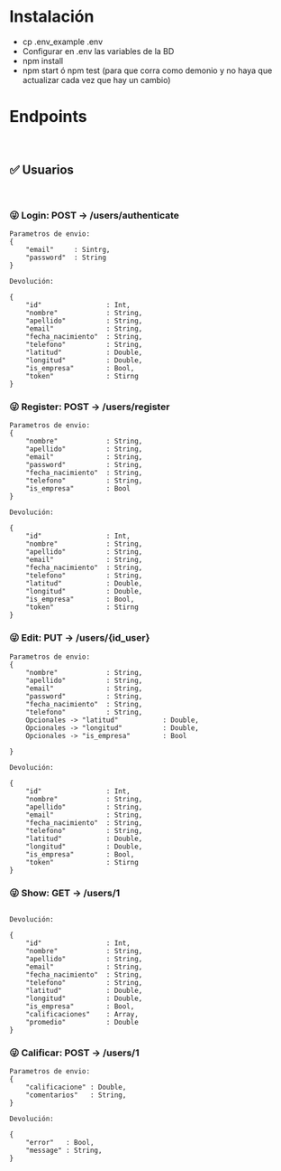 <h1> Instalación </h1>

<ul>
    <li>cp .env_example .env</li>
    <li>Configurar en .env las variables de la BD</li>
    <li>npm install</li>
    <li>npm start ó npm test (para que corra como demonio y no haya que actualizar cada vez que hay un cambio)</li>
</ul>

<h1> Endpoints </h1>
<br>
<h2> ✅  Usuarios</h2>
<br>


<h3> 😜 Login: POST -> /users/authenticate</h3>

```
Parametros de envio:
{
    "email"     : Sintrg,
    "password"  : String
}

Devolución:

{
    "id"                : Int,
    "nombre"            : String,
    "apellido"          : String,
    "email"             : String,
    "fecha_nacimiento"  : String,
    "telefono"          : String,
    "latitud"           : Double,
    "longitud"          : Double,
    "is_empresa"        : Bool,
    "token"             : Stirng
}

```


<h3>😜 Register: POST -> /users/register</h3>


```
Parametros de envio:
{
    "nombre"            : String,
    "apellido"          : String,
    "email"             : String,
    "password"          : String,
    "fecha_nacimiento"  : String,
    "telefono"          : String,
    "is_empresa"        : Bool
}

Devolución:

{
    "id"                : Int,
    "nombre"            : String,
    "apellido"          : String,
    "email"             : String,
    "fecha_nacimiento"  : String,
    "telefono"          : String,
    "latitud"           : Double,
    "longitud"          : Double,
    "is_empresa"        : Bool,
    "token"             : Stirng
}

```




<h3>😜 Edit: PUT -> /users/{id_user}</h3>


```
Parametros de envio:
{
    "nombre"            : String,
    "apellido"          : String,
    "email"             : String,
    "password"          : String,
    "fecha_nacimiento"  : String,
    "telefono"          : String,
    Opcionales -> "latitud"           : Double,
    Opcionales -> "longitud"          : Double,
    Opcionales -> "is_empresa"        : Bool
    
}

Devolución:

{
    "id"                : Int,
    "nombre"            : String,
    "apellido"          : String,
    "email"             : String,
    "fecha_nacimiento"  : String,
    "telefono"          : String,
    "latitud"           : Double,
    "longitud"          : Double,
    "is_empresa"        : Bool,
    "token"             : Stirng
}

```





<h3>😜 Show: GET -> /users/1</h3>


```

Devolución:

{
    "id"                : Int,
    "nombre"            : String,
    "apellido"          : String,
    "email"             : String,
    "fecha_nacimiento"  : String,
    "telefono"          : String,
    "latitud"           : Double,
    "longitud"          : Double,
    "is_empresa"        : Bool,
    "calificaciones"    : Array,
    "promedio"          : Double
}

```



<h3>😜 Calificar: POST -> /users/1</h3>


```
Parametros de envio:
{
    "calificacione" : Double,
    "comentarios"   : String,
}

Devolución:

{
    "error"   : Bool,
    "message" : String,
}

```


